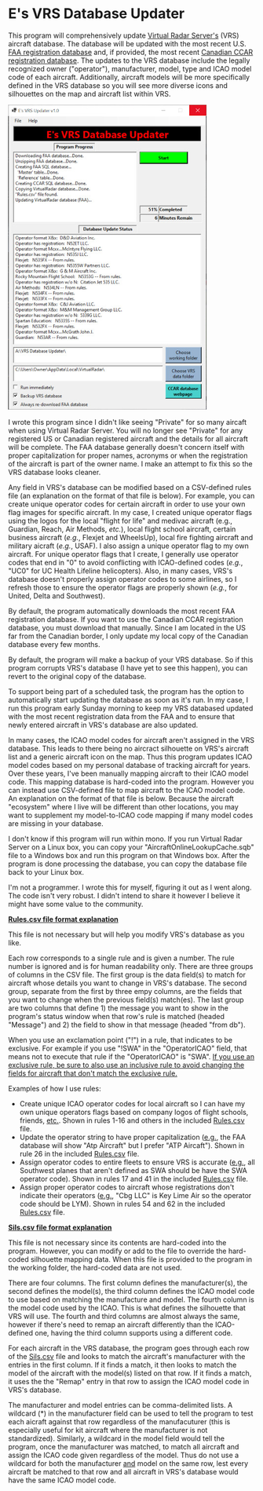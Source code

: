 # E's VRS Database Updater

This program will comprehensively update [Virtual Radar Server's](https://github.com/vradarserver/vrs/releases) (VRS) aircraft database.  The database will be updated with the most recent U.S. [FAA registration database](https://www.faa.gov/licenses_certificates/aircraft_certification/aircraft_registry/releasable_aircraft_download/) and, if provided, the most recent [Canadian CCAR registration database](https://wwwapps.tc.gc.ca/saf-sec-sur/2/ccarcs-riacc/DDZip.aspx).  The updates to the VRS database include the legally recognized owner ("operator"), manufacturer, model, type and ICAO model code of each aircraft.  Additionally, aircraft models will be more specifically defined in the VRS database so you will see more diverse icons and silhouettes on the map and aircraft list within VRS.  

[![Image](Screenshot-small.jpg)](Screenshot.jpg)

I wrote this program since I didn't like seeing "Private" for so many aircaft when using Virtual Radar Server.  You will no longer see "Private" for any registered US or Canadian registered aircraft and the details for all aircraft will be complete.  The FAA database generally doesn't concern itself with proper capitalization for proper names, acronyms or when the registration of the aircraft is part of the owner name.  I make an attempt to fix this so the VRS database looks cleaner.

Any field in VRS's database can be modified based on a CSV-defined rules file (an explanation on the format of that file is below).  For example, you can create unique operator codes for certain aircraft in order to use your own flag images for specific aircraft.  In my case, I created unique operator flags using the logos for the local "flight for life" and medivac aircraft (e.g., Guardian, Reach, Air Methods, *etc.*), local flight school aircraft, certain business aircraft (*e.g.*, Flexjet and WheelsUp), local fire fighting aircraft and military aicraft (*e.g.*, USAF).  I also assign a unique operator flag to my own aircraft.  For unique operator flags that I create, I generally use operator codes that end in "0" to avoid conflicting with ICAO-defined codes (*e.g.*, "UC0" for UC Health Lifeline helicopters).  Also, in many cases, VRS's database doesn't properly assign operator codes to some airlines, so I refresh those to ensure the operator flags are properly shown (*e.g.*, for United, Delta and Southwest).

By default, the program automatically downloads the most recent FAA registration database.  If you want to use the Canadian CCAR registration database, you must download that manually.  Since I am located in the US far from the Canadian border, I only update my local copy of the Canadian database every few months.

By default, the program will make a backup of your VRS database.  So if this program corrupts VRS's database (I have yet to see this happen), you can revert to the original copy of the database.

To support being part of a scheduled task, the program has the option to automatically start updating the database as soon as it's run.  In my case, I run this program early Sunday morning to keep my VRS databased updated with the most recent registration data from the FAA and to ensure that newly entered aircraft in VRS's database are also updated.  

In many cases, the ICAO model codes for aircraft aren't assigned in the VRS database.  This leads to there being no aircract silhouette on VRS's aircraft list and a generic aircraft icon on the map.  Thus this program updates ICAO model codes based on my personal database of tracking aircraft for years.  Over these years, I've been manually mapping aircraft to their ICAO model code.  This mapping database is hard-coded into the program.  However you can instead use CSV-defined file to map aircraft to the ICAO model code.  An explanation on the format of that file is below.  Because the aircraft "ecosystem" where I live will be different than other locations, you may want to supplement my model-to-ICAO code mapping if many model codes are missing in your database.

I don't know if this program will run within mono.  If you run Virtual Radar Server on a Linux box, you can copy your "AircraftOnlineLookupCache.sqb" file to a Windows box and run this program on that Windows box.  After the program is done processing the database, you can copy the database file back to your Linux box.

I'm not a programmer. I wrote this for myself, figuring it out as I went along.  The code isn't very robust.  I didn't intend to share it however I believe it might have some value to the community.  

<ins>**Rules.csv file format explanation**</ins>

This file is not necessary but will help you modify VRS's database as you like.  

Each row corresponds to a single rule and is given a number.  The rule number is ignored and is for human readability only.  There are three groups of columns in the CSV file.  The first group is the data field(s) to match for aircraft whose details you want to change in VRS's database.  The second group, separate from the first by three empy columns, are the fields that you want to change when the previous field(s) match(es).  The last group are two columns that define 1) the message you want to show in the program's status window when that row's rule is matched (headed "Message") and 2) the field to show in that message (headed "from db"). 

When you use an exclamation point ("!") in a rule, that indicates to be exclusive.  For example if you use "!SWA" in the "OperatorICAO" field, that means not to execute that rule if the "OperatorICAO" is "SWA".  <ins>If you use an exclusive rule, be sure to also use an inclusive rule to avoid changing the fields for aircraft that don't match the exclusive rule.</ins>

Examples of how I use rules:
- Create unique ICAO operator codes for local aircraft so I can have my own unique operators flags based on company logos of flight schools, friends, <ins>etc.</ins>.  Shown in rules 1-16 and others in the included [Rules.csv](Rules.csv) file.
- Update the operator string to have proper capitalization (<ins>e.g.</ins>, the FAA database will show "Atp Aircraft" but I prefer "ATP Aircaft").   Shown in rule 26 in the included [Rules.csv](Rules.csv) file.
- Assign operator codes to entire fleets to ensure VRS is accurate (<ins>e.g.</ins>, all Southwest planes that aren't defined as SWA should be have the SWA operator code).  Shown in rules 17 and 41 in the included [Rules.csv](Rules.csv) file.
- Assign proper operator codes to aircraft whose registrations don't indicate their operators (<ins>e.g.</ins>, "Cbg LLC" is Key Lime Air so the operator code should be LYM).  Shown in rules 54 and 62 in the included [Rules.csv](Rules.csv) file.


<ins>**Sils.csv file format explanation**</ins>

This file is not necessary since its contents are hard-coded into the program.  However, you can modify or add to the file to override the hard-coded silhouette mapping data.  When this file is provided to the program in the working folder, the hard-coded data are not used.  

There are four columns.  The first column defines the manufacturer(s), the second defines the model(s), the third column defines the ICAO model code to use based on matching the manufacture and model.  The fourth column is the model code used by the ICAO.  This is what defines the silhouette that VRS will use.  The fourth and third columns are almost always the same, however if there's need to remap an aircraft differently than the ICAO-defined one, having the third column supports using a different code.

For each aircraft in the VRS database, the program goes through each row of the [Sils.csv](Sils.csv) file and looks to match the aircraft's manufacturer with the entries in the first column.  If it finds a match, it then looks to match the model of the aircraft with the model(s) listed on that row.  If it finds a match, it uses the the "Remap" entry in that row to assign the ICAO model code in VRS's database.
 
The manufacturer and model entries can be comma-delimited lists.  A wildcard (*) in the manufacturer field can be used to tell the program to test each aicraft against that row regardless of the manufacuturer (this is especially useful for kit aircraft where the manufacturer is not standardized).  Similarly, a wildcard in the model field would tell the program, once the manufacturer was matched, to match all aircraft and assign the ICAO code given regardless of the model.  Thus do not use a wildcard for both the manufacturer <ins>and</ins> model on the same row, lest every aircraft be matched to that row and all aircraft in VRS's database would have the same ICAO model code.


